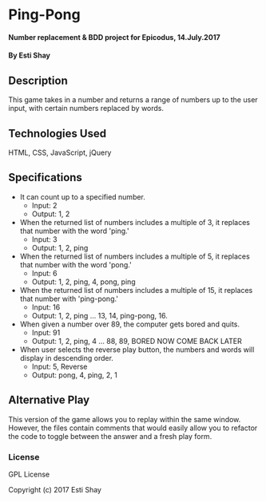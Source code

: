 # Ping-Pong

#### Number replacement & BDD project for Epicodus, 14.July.2017

#### By Esti Shay

## Description

This game takes in a number and returns a range of numbers up to the user input, with certain numbers replaced by words.

## Technologies Used

HTML, CSS, JavaScript, jQuery

## Specifications

* It can count up to a specified number.
  * Input: 2
  * Output: 1, 2
* When the returned list of numbers includes a multiple of 3, it replaces that number with the word 'ping.'
  * Input: 3
  * Output: 1, 2, ping
* When the returned list of numbers includes a multiple of 5, it replaces that number with the word 'pong.'
  * Input: 6
  * Output: 1, 2, ping, 4, pong, ping
* When the returned list of numbers includes a multiple of 15, it replaces that number with 'ping-pong.'
  * Input: 16
  * Output: 1, 2, ping ... 13, 14, ping-pong, 16.
* When given a number over 89, the computer gets bored and quits.
  * Input: 91
  * Output: 1, 2, ping, 4 ... 88, 89, BORED NOW COME BACK LATER
* When user selects the reverse play button, the numbers and words will display in descending order.
  * Input: 5, Reverse
  * Output: pong, 4, ping, 2, 1

## Alternative Play

This version of the game allows you to replay within the same window.  However, the files contain comments that would easily allow you to refactor the code to toggle between the answer and a fresh play form.


### License

GPL License

Copyright (c) 2017 Esti Shay
